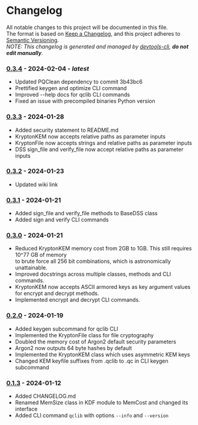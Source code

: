 # Changelog

All notable changes to this project will be documented in this file.  
The format is based on [Keep a Changelog](https://keepachangelog.com/en/1.1.0/), and this project adheres to [Semantic Versioning](https://semver.org/spec/v2.0.0.html).  
_NOTE: This changelog is generated and managed by [devtools-cli](https://pypi.org/project/devtools-cli/), **do not edit manually**._


### [0.3.4] - 2024-02-04 - _latest_

- Updated PQClean dependency to commit 3b43bc6
- Prettified keygen and optimize CLI command
- Improved --help docs for qclib CLI commands
- Fixed an issue with precompiled binaries Python version

### [0.3.3] - 2024-01-28

- Added security statement to README.md
- KryptonKEM now accepts relative paths as parameter inputs
- KryptonFile now accepts strings and relative paths as parameter inputs
- DSS sign_file and verify_file now accept relative paths as parameter inputs

### [0.3.2] - 2024-01-23

- Updated wiki link

### [0.3.1] - 2024-01-21

- Added sign_file and verify_file methods to BaseDSS class
- Added sign and verify CLI commands

### [0.3.0] - 2024-01-21

- Reduced KryptonKEM memory cost from 2GB to 1GB. This still requires 10^77 GB of memory  
  to brute force all 256 bit combinations, which is astronomically unattainable.
- Improved docstrings across multiple classes, methods and CLI commands.
- KryptonKEM now accepts ASCII armored keys as key argument values for encrypt and decrypt methods.
- Implemented encrypt and decrypt CLI commands.

### [0.2.0] - 2024-01-19

- Added keygen subcommand for qclib CLI
- Implemented the KryptonFile class for file cryptography
- Doubled the memory cost of Argon2 default security parameters
- Argon2 now outputs 64 byte hashes by default
- Implemented the KryptonKEM class which uses asymmetric KEM keys
- Changed KEM keyfile suffixes from .qclib to .qc in CLI keygen subcommand

### [0.1.3] - 2024-01-12

- Added CHANGELOG.md
- Renamed MemSize class in KDF module to MemCost and changed its interface
- Added CLI command `qclib` with options `--info` and `--version`

[0.3.4]: https://github.com/aabmets/quantcrypt/compare/0.3.3...0.3.4
[0.3.3]: https://github.com/aabmets/quantcrypt/compare/0.3.2...0.3.3
[0.3.2]: https://github.com/aabmets/quantcrypt/compare/0.3.1...0.3.2
[0.3.1]: https://github.com/aabmets/quantcrypt/compare/0.3.0...0.3.1
[0.3.0]: https://github.com/aabmets/quantcrypt/compare/0.2.0...0.3.0
[0.2.0]: https://github.com/aabmets/quantcrypt/compare/0.1.3...0.2.0
[0.1.3]: https://github.com/aabmets/quantcrypt/compare/0.1.0...0.1.3